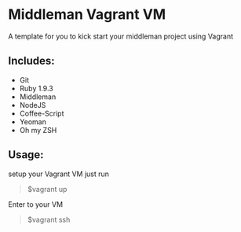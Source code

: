 Middleman Vagrant VM
=================

A template for you to kick start your middleman project using Vagrant

Includes:
-
* Git
* Ruby 1.9.3
* Middleman
* NodeJS
* Coffee-Script
* Yeoman
* Oh my ZSH

Usage:
-
setup your Vagrant VM just run
> $vagrant up

Enter to your VM
> $vagrant ssh


